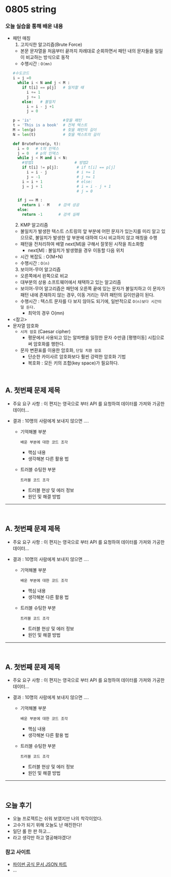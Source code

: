 # 0805 string

### 오늘 실습을 통해 배운 내용

- 패턴 매칭
  1. 고지식한 알고리즘(Brute Force)
    - 본문 문자열을 처음부터 끝까지 차례대로 순회하면서 패턴 내의 문자들을 일일이 비교하는 방식으로 동작
    - 수행시간 : `O(mn)`
    ```python
    #수도코드
    i = j =0
      while i < N and j < M :
        if t[i] == p[j]   # 일치할 때
          i += 1
          j += 1
        else:   # 불일치
          i = i - j +1
          j = 0
    ```
    ```python
    p = 'is'              #찾을 패턴
    t = 'This is a book'  # 전체 텍스트
    M = len(p)            # 찾을 패턴의 길이
    N = len(t)            # 찾을 텍스트의 길이

    def BruteForce(p, t):
      i = 0   # t의 인덱스
      j = 0   # p의 인덱스
      while j < M and i < N:
        #방법1                  # 방법2
        if t[i] != p[j]:        # if t[i] == p[j]
          i = i - j             # i += 1
          j = -1                # j += 1
        i = i + 1               # else: 
        j = j + 1               # i = i - j + 1
                                # j = 0

      if j == M :
        return i - M    # 검색 성공
      else:
        return -1       # 검색 실패
    ```
  2. KMP 알고리즘
    - 불일치가 발생한 텍스트 스트링의 앞 부분에 어떤 문자가 있는지를 미리 알고 있으므로, 불일치가 발생한 앞 부분에 대하여 다시 비교하지 않고 매칭을 수행
    - 패턴을 전처리하여 배열 next[M]을 구해서 잘못된 시작을 최소화함
      - next[M] : 불일치가 발생했을 경우 이동할 다음 위치
    - 시간 복잡도 : O(M+N)  
    - 수행시간 : `O(n)`
  3. 보이어-무어 알고리즘
    - 오른쪽에서 왼쪽으로 비교
    - 대부분의 상용 소프트웨어에서 채택하고 있는 알고리즘
    - 보이어-무어 알고리즘은 패턴에 오른쪽 끝에 있는 문자가 불일치하고 이 문자가 패턴 내에 존재하지 않는 경우, 이동 거리는 무려 패턴의 길이만큼이 된다.
    - 수행시간 : 텍스트 문자를 다 보지 않아도 되기에, 일반적으로 `O(n)보다 시간이 덜 든다.` 
      - 최악의 경우 O(mn)
- <참고>
- 문자열 암호화
  - `시저 암호` (Caesar cipher)
    - 평문에서 사용되고 있는 알파벳을 일정한 문자 수만큼 [평행이동] 시킴으로써 암호화를 행한다.
  - 문자 변환표를 이용한 암호화, `단일 치환 암호`
    - 단순한 카이사르 암호화보다 훨씬 강력한 암호화 기법
    - 복호화 : 모든 키의 조합(key space)가 필요하다.


</br>

## A. 첫번째 문제 제목

* 주요 요구 사항 : 이 편지는 영국으로 부터 API 를 요청하여 데이터를 가져와 가공한 데이터...

* 결과 : 10명의 사람에게 보내지 않으면 ....
  
  * 기억해볼 부분
  
    ```
    배운 부분에 대한 코드 조각
    ```
  
    * 핵심 내용
    * 생각해본 다른 활용 법
  * 트러블 슈팅한 부분
  
    ```
    트러블 코드 조각
    ```
  
    * 트러블 현상 및 에러 정보
    * 원인 및 해결 방법

-----
</br>

## A. 첫번째 문제 제목

* 주요 요구 사항 : 이 편지는 영국으로 부터 API 를 요청하여 데이터를 가져와 가공한 데이터...

* 결과 : 10명의 사람에게 보내지 않으면 ....
  
  * 기억해볼 부분
  
    ```
    배운 부분에 대한 코드 조각
    ```
  
    * 핵심 내용
    * 생각해본 다른 활용 법
  * 트러블 슈팅한 부분
  
    ```
    트러블 코드 조각
    ```
  
    * 트러블 현상 및 에러 정보
    * 원인 및 해결 방법

-----
</br>

## A. 첫번째 문제 제목

* 주요 요구 사항 : 이 편지는 영국으로 부터 API 를 요청하여 데이터를 가져와 가공한 데이터...

* 결과 : 10명의 사람에게 보내지 않으면 ....
  
  * 기억해볼 부분
  
    ```
    배운 부분에 대한 코드 조각
    ```
  
    * 핵심 내용
    * 생각해본 다른 활용 법
  * 트러블 슈팅한 부분
  
    ```
    트러블 코드 조각
    ```
  
    * 트러블 현상 및 에러 정보
    * 원인 및 해결 방법

-----

</br>




## 오늘 후기

* 오늘 프로젝트는 쉬워 보였지만 나의 착각이었다.
* 고수가 되기 위해 오늘도 난 매진한다!
* 일단 롤 한 판 하고... 
* 라고 생각만 하고 열공해야겠다!



### 참고 사이트

* [파이썬 공식 문서 JSON 파트](https://docs.python.org/3.9/library/json.html)
* ...
